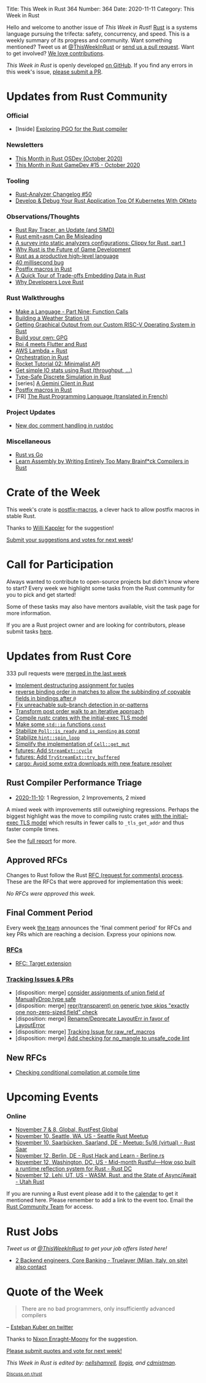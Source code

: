 Title: This Week in Rust 364
Number: 364
Date: 2020-11-11
Category: This Week in Rust

Hello and welcome to another issue of *This Week in Rust*!
[Rust](http://rust-lang.org) is a systems language pursuing the trifecta: safety, concurrency, and speed.
This is a weekly summary of its progress and community.
Want something mentioned? Tweet us at [@ThisWeekInRust](https://twitter.com/ThisWeekInRust) or [send us a pull request](https://github.com/rust-lang/this-week-in-rust).
Want to get involved? [We love contributions](https://github.com/rust-lang/rust/blob/master/CONTRIBUTING.md).

*This Week in Rust* is openly developed [on GitHub](https://github.com/rust-lang/this-week-in-rust).
If you find any errors in this week's issue, [please submit a PR](https://github.com/rust-lang/this-week-in-rust/pulls).

# Updates from Rust Community

### Official
* [Inside] [Exploring PGO for the Rust compiler](https://blog.rust-lang.org/inside-rust/2020/11/11/exploring-pgo-for-the-rust-compiler)

### Newsletters
* [This Month in Rust OSDev (October 2020)](https://rust-osdev.com/this-month/2020-10/)
* [This Month in Rust GameDev #15 - October 2020](https://rust-gamedev.github.io/posts/newsletter-015/)

### Tooling
* [Rust-Analyzer Changelog #50](https://rust-analyzer.github.io/thisweek/2020/11/09/changelog-50.html)
* [Develop & Debug Your Rust Application Top Of Kubernetes With OKteto](https://okteto.com/blog/getting-started-with-okteto-and-rust/)

### Observations/Thoughts
* [Rust Ray Tracer, an Update (and SIMD)](https://siliconsprawl.com/2020/11/06/simd-ray-tracer.html)
* [Rust emit=asm Can Be Misleading](https://siliconsprawl.com/2020/11/09/rust-emit-asm.html)
* [A survey into static analyzers configurations: Clippy for Rust, part 1](https://medium.com/monocodus/a-survey-into-static-analyzers-configurations-clippy-for-rust-part-1-5de50fd9326)
* [Why Rust is the Future of Game Development](https://thefuntastic.com/blog/why-rust-is-the-future-game-dev?)
* [Rust as a productive high-level language](https://omarabid.com/rust-high-level-language)
* [40 millisecond bug](https://vorner.github.io/2020/11/06/40-ms-bug.html)
* [Postfix macros in Rust](https://gist.github.com/est31/8d0465997ea920c5ba917cbbf80a822d)
* [A Quick Tour of Trade-offs Embedding Data in Rust](https://nickb.dev/blog/a-quick-tour-of-trade-offs-embedding-data-in-rust)
* [Why Developers Love Rust](https://ibraheem.ca/posts/why-devs-love-rust)

### Rust Walkthroughs
* [Make a Language - Part Nine: Function Calls](https://arzg.github.io/lang/9/)
* [Building a Weather Station UI](https://blog.kdubovikov.ml/articles/rust/ui/weather-station-ui)
* [Getting Graphical Output from our Custom RISC-V Operating System in Rust](https://blog.stephenmarz.com/2020/11/11/risc-v-os-using-rust-graphics/)
* [Build your own: GPG](https://andrewhalle.github.io/build-your-own/gpg)
* [Rpi 4 meets Flutter and Rust](https://dev.to/charliefoxtrot/rpi-4-meets-flutter-and-rust-23ma)
* [AWS Lambda + Rust](https://dev.to/rad_val_/aws-lambda-rust-292g)
* [Orchestration in Rust](https://dev.to/elasticrash/orchestration-in-rust-549b)
* [Rocket Tutorial 02: Minimalist API](https://dev.to/davidedelpapa/rocket-tutorial-02-minimalist-api-2kl6)
* [Get simple IO stats using Rust (throughput, ...)](https://dev.to/martichou/get-simple-io-stats-using-rust-throughput-47m4)
* [Type-Safe Discrete Simulation in Rust](https://dev.to/elshize/type-safe-discrete-simulation-in-rust-3n7d)
* [series] [A Gemini Client in Rust](https://dev.to/krowemoh/series/9524)
* [Postfix macros in Rust](https://gist.github.com/est31/8d0465997ea920c5ba917cbbf80a822d)
* [FR] [The Rust Programming Language (translated in French)](https://jimskapt.github.io/rust-book-fr/)

### Project Updates
* [New doc comment handling in rustdoc](https://blog.guillaume-gomez.fr/articles/2020-11-11+New+doc+comment+handling+in+rustdoc)

### Miscellaneous
* [Rust vs Go](https://bitfieldconsulting.com/golang/rust-vs-go)
* [Learn Assembly by Writing Entirely Too Many Brainf*ck Compilers in Rust](https://github.com/pretzelhammer/rust-blog/blob/master/posts/too-many-brainfuck-compilers.md)

# Crate of the Week

This week's crate is [postfix-macros](https://github.com/est31/postfix-macros), a clever hack to allow postfix macros in stable Rust.

Thanks to [Willi Kappler](https://users.rust-lang.org/t/crate-of-the-week/2704/841) for the suggestion!

[Submit your suggestions and votes for next week][submit_crate]!

[submit_crate]: https://users.rust-lang.org/t/crate-of-the-week/2704

# Call for Participation

Always wanted to contribute to open-source projects but didn't know where to start?
Every week we highlight some tasks from the Rust community for you to pick and get started!

Some of these tasks may also have mentors available, visit the task page for more information.

If you are a Rust project owner and are looking for contributors, please submit tasks [here][guidelines].

[guidelines]: https://users.rust-lang.org/t/twir-call-for-participation/4821

# Updates from Rust Core

333 pull requests were [merged in the last week][merged]

[merged]: https://github.com/search?q=is%3Apr+org%3Arust-lang+is%3Amerged+merged%3A2020-11-02..2020-11-09

* [Implement destructuring assignment for tuples](https://github.com/rust-lang/rust/pull/78748)
* [reverse binding order in matches to allow the subbinding of copyable fields in bindings after `@`](https://github.com/rust-lang/rust/pull/78638)
* [Fix unreachable sub-branch detection in or-patterns](https://github.com/rust-lang/rust/pull/78167)
* [Transform post order walk to an iterative approach](https://github.com/rust-lang/rust/pull/78607)
* [Compile rustc crates with the initial-exec TLS model](https://github.com/rust-lang/rust/pull/78201)
* [Make some `std::io` functions `const`](https://github.com/rust-lang/rust/pull/78811)
* [Stabilize `Poll::is_ready` and `is_pending` as const](https://github.com/rust-lang/rust/pull/76227)
* [Stabilize `hint::spin_loop`](https://github.com/rust-lang/rust/pull/76097)
* [Simplify the implementation of `Cell::get_mut`](https://github.com/rust-lang/rust/pull/78735)
* [futures: Add `StreamExt::cycle`](https://github.com/rust-lang/futures-rs/pull/2252)
* [futures: Add `TryStreamExt::try_buffered`](https://github.com/rust-lang/futures-rs/pull/2245)
* [cargo: Avoid some extra downloads with new feature resolver](https://github.com/rust-lang/cargo/pull/8823)

## Rust Compiler Performance Triage

* [2020-11-10](https://github.com/rust-lang/rustc-perf/blob/master/triage/2020-11-10.md):
1 Regression, 2 Improvements, 2 mixed

A mixed week with improvements still outweighing regressions. Perhaps the biggest highlight was the move to compiling rustc crates [with the initial-exec TLS model](https://github.com/rust-lang/rust/pull/78201) which results in fewer calls to `_tls_get_addr` and thus faster compile times.

See the [full report](https://github.com/rust-lang/rustc-perf/blob/master/triage/2020-11-10.md) for more.

## Approved RFCs

Changes to Rust follow the Rust [RFC (request for comments) process](https://github.com/rust-lang/rfcs#rust-rfcs). These
are the RFCs that were approved for implementation this week:

*No RFCs were approved this week.*

## Final Comment Period

Every week [the team](https://www.rust-lang.org/team.html) announces the
'final comment period' for RFCs and key PRs which are reaching a
decision. Express your opinions now.

### [RFCs](https://github.com/rust-lang/rfcs/labels/final-comment-period)
* [RFC: Target extension](https://github.com/rust-lang/rfcs/pull/2048)

### [Tracking Issues & PRs](https://github.com/rust-lang/rust/labels/final-comment-period)
* [disposition: merge] [consider assignments of union field of ManuallyDrop type safe](https://github.com/rust-lang/rust/pull/78068)
* [disposition: merge] [repr(transparent) on generic type skips "exactly one non-zero-sized field" check](https://github.com/rust-lang/rust/issues/77841)
* [disposition: merge] [Rename/Deprecate LayoutErr in favor of LayoutError](https://github.com/rust-lang/rust/pull/77691)
* [disposition: merge] [Tracking Issue for raw_ref_macros](https://github.com/rust-lang/rust/issues/73394)
* [disposition: merge] [Add checking for no_mangle to unsafe_code lint](https://github.com/rust-lang/rust/pull/72209)

## New RFCs
* [Checking conditional compilation at compile time](https://github.com/rust-lang/rfcs/pull/3013)

# Upcoming Events

### Online
* [November 7 & 8, Global, RustFest Global](https://rustfest.global/)
* [November 10, Seattle, WA, US - Seattle Rust Meetup](https://www.meetup.com/Seattle-Rust-Meetup/events/gskksrybcpbnb/)
* [November 10, Saarbücken, Saarland, DE - Meetup: 5u16 (virtual) - Rust Saar](https://www.meetup.com/de-DE/Rust-Saar/events/273949461/)
* [November 12, Berlin, DE - Rust Hack and Learn - Berline.rs](https://www.meetup.com/opentechschool-berlin/events/txcprrybcpbqb/)
* [November 12, Washington, DC, US - Mid-month Rustful—How oso built a runtime reflection system for Rust - Rust DC](https://www.meetup.com/RustDC/events/273813659)
* [November 12, Lehi, UT, US - WASM, Rust, and the State of Async/Await - Utah Rust](https://www.meetup.com/utah-rust/events/273757338/)

If you are running a Rust event please add it to the [calendar] to get
it mentioned here. Please remember to add a link to the event too.
Email the [Rust Community Team][community] for access.

[calendar]: https://www.google.com/calendar/embed?src=apd9vmbc22egenmtu5l6c5jbfc%40group.calendar.google.com
[community]: mailto:community-team@rust-lang.org

# Rust Jobs

*Tweet us at [@ThisWeekInRust](https://twitter.com/ThisWeekInRust) to get your job offers listed here!*

- [2 Backend engineers, Core Banking - Truelayer (Milan, Italy, on site)](https://apply.workable.com/truelayer/j/BD023B950B) [also contact](https://twitter.com/algo_luca/status/1324763252560191490)

# Quote of the Week

> There are no bad programmers, only insufficiently advanced compilers

– [Esteban Kuber on twitter](https://twitter.com/ekuber/status/1319476290395664384)

Thanks to [Nixon Enraght-Moony](https://users.rust-lang.org/t/twir-quote-of-the-week/328/957) for the suggestion.

[Please submit quotes and vote for next week!](https://users.rust-lang.org/t/twir-quote-of-the-week/328)

*This Week in Rust is edited by: [nellshamrell](https://github.com/nellshamrell), [llogiq](https://github.com/llogiq), and [cdmistman](https://github.com/cdmistman).*

<small>[Discuss on r/rust](https://www.reddit.com/r/rust/comments/joxy7n/this_week_in_rust_363/)</small>
